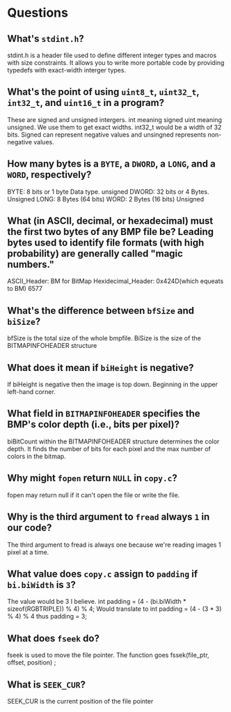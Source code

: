 # Questions

## What's `stdint.h`?

stdint.h is a header file used to define different integer types and macros with size constraints. It allows you to write more portable code by providing typedefs with exact-width interger types. 


## What's the point of using `uint8_t`, `uint32_t`, `int32_t`, and `uint16_t` in a program?

These are signed and unsigned intergers. int meaning signed uint meaning unsigned. We use them to get exact widths. int32_t would be a width of 32 bits. Signed can represent negative values and unsingned represents non-negative values.

## How many bytes is a `BYTE`, a `DWORD`, a `LONG`, and a `WORD`, respectively?

BYTE: 8 bits or 1 byte Data type. unsigned
DWORD: 32 bits or 4 Bytes. Unsigned
LONG: 8 Bytes (64 bits)
WORD: 2 Bytes (16 bits) Unsigned


## What (in ASCII, decimal, or hexadecimal) must the first two bytes of any BMP file be? Leading bytes used to identify file formats (with high probability) are generally called "magic numbers."

ASCII_Header: BM for BitMap
Hexidecimal_Header: 0x424D(which equeats to BM)
6577

## What's the difference between `bfSize` and `biSize`?

bfSize is the total size of the whole bmpfile. 
BiSize is the size of the BITMAPINFOHEADER structure

## What does it mean if `biHeight` is negative?

If biHeight is negative then the image is top down. Beginning in the upper left-hand corner.

## What field in `BITMAPINFOHEADER` specifies the BMP's color depth (i.e., bits per pixel)?

biBitCount within the BITMAPINFOHEADER structure determines the color depth. It finds the number of bits for each pixel and the max number of colors in the bitmap.
## Why might `fopen` return `NULL` in `copy.c`?

fopen may return null if it can't open the file or write the file. 

## Why is the third argument to `fread` always `1` in our code?

The third argument to fread is always one because we're reading images 1 pixel at a time. 

## What value does `copy.c` assign to `padding` if `bi.biWidth` is `3`?

The value would be 3 I believe. 
int padding = (4 - (bi.biWidth * sizeof(RGBTRIPLE)) % 4) % 4;
Would translate to int padding = (4 - (3 * 3) % 4) % 4 
thus padding = 3;

## What does `fseek` do?

fseek is used to move the file pointer. The function goes fssek(file_ptr, offset, position) ;

## What is `SEEK_CUR`?

SEEK_CUR is the current position of the file pointer
